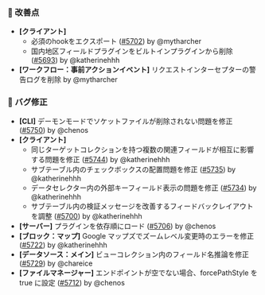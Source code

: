 ### 🚀 改善点

* **[クライアント]**
  * 必須のhookをエクスポート ([#5702](https://github.com/nocobase/nocobase/pull/5702)) by @mytharcher
  * 国内地区フィールドプラグインをビルトインプラグインから削除 ([#5693](https://github.com/nocobase/nocobase/pull/5693)) by @katherinehhh
* **[ワークフロー：事前アクションイベント]** リクエストインターセプターの警告ログを削除 by @mytharcher

### 🐛 バグ修正

* **[CLI]** デーモンモードでソケットファイルが削除されない問題を修正 ([#5750](https://github.com/nocobase/nocobase/pull/5750)) by @chenos
* **[クライアント]**
  * 同じターゲットコレクションを持つ複数の関連フィールドが相互に影響する問題を修正 ([#5744](https://github.com/nocobase/nocobase/pull/5744)) by @katherinehhh
  * サブテーブル内のチェックボックスの配置問題を修正 ([#5735](https://github.com/nocobase/nocobase/pull/5735)) by @katherinehhh
  * データセレクター内の外部キーフィールド表示の問題を修正 ([#5734](https://github.com/nocobase/nocobase/pull/5734)) by @katherinehhh
  * サブテーブル内の検証メッセージを改善するフィードバックレイアウトを調整 ([#5700](https://github.com/nocobase/nocobase/pull/5700)) by @katherinehhh
* **[サーバー]** プラグインを依存順にロード ([#5706](https://github.com/nocobase/nocobase/pull/5706)) by @chenos
* **[ブロック：マップ]** Google マップズでズームレベル変更時のエラーを修正 ([#5722](https://github.com/nocobase/nocobase/pull/5722)) by @katherinehhh
* **[データソース：メイン]** ビューコレクション内のフィールド名推論を修正 ([#5729](https://github.com/nocobase/nocobase/pull/5729)) by @chareice
* **[ファイルマネージャー]** エンドポイントが空でない場合、forcePathStyle を true に設定 ([#5712](https://github.com/nocobase/nocobase/pull/5712)) by @chenos
